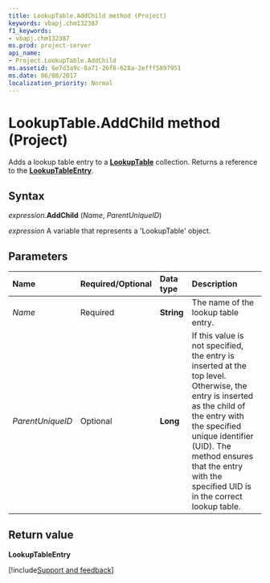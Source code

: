```yaml
---
title: LookupTable.AddChild method (Project)
keywords: vbapj.chm132387
f1_keywords:
- vbapj.chm132387
ms.prod: project-server
api_name:
- Project.LookupTable.AddChild
ms.assetid: 6e7d3a9c-8a71-26f8-628a-2efff5897951
ms.date: 06/08/2017
localization_priority: Normal
---
```



# LookupTable.AddChild method (Project)

Adds a lookup table entry to a **[LookupTable](Project.lookuptable.md)** collection. Returns a reference to the **[LookupTableEntry](Project.LookupTableEntry.md)**.


## Syntax

_expression_.**AddChild** (_Name_, _ParentUniqueID_)

_expression_ A variable that represents a 'LookupTable' object.


## Parameters

|Name|Required/Optional|Data type|Description|
|:-----|:-----|:-----|:-----|
| _Name_|Required|**String**|The name of the lookup table entry.|
| _ParentUniqueID_|Optional|**Long**|If this value is not specified, the entry is inserted at the top level. Otherwise, the entry is inserted as the child of the entry with the specified unique identifier (UID). The method ensures that the entry with the specified UID is in the correct lookup table.|

## Return value

 **LookupTableEntry**

[!include[Support and feedback](~/includes/feedback-boilerplate.md)]